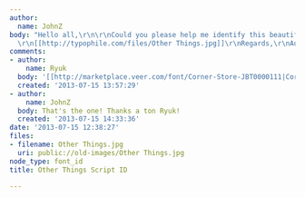```yaml
---
author:
  name: JohnZ
body: "Hello all,\r\n\r\nCould you please help me identify this beautiful script?
  \r\n[[http://typophile.com/files/Other Things.jpg]]\r\nRegards,\r\nAugustin\r\n"
comments:
- author:
    name: Ryuk
  body: '[[http://marketplace.veer.com/font/Corner-Store-JBT0000111|Corner Store]]'
  created: '2013-07-15 13:57:29'
- author:
    name: JohnZ
  body: That's the one! Thanks a ton Ryuk!
  created: '2013-07-15 14:33:36'
date: '2013-07-15 12:38:27'
files:
- filename: Other Things.jpg
  uri: public://old-images/Other Things.jpg
node_type: font_id
title: Other Things Script ID

---
```

